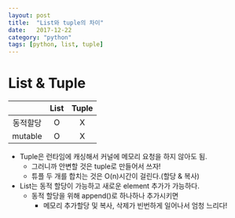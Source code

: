 ```yaml
---
layout: post
title:  "List와 tuple의 차이"
date:   2017-12-22
category: "python"
tags: [python, list, tuple]
---
```


# List & Tuple

| | List| Tuple|
|:-:|:-:|:-:|
| 동적할당 | O | X |
| mutable | O | X |

* Tuple은 런타임에 캐싱해서 커널에 메모리 요청을 하지 않아도 됨.
    * 그러니까 안변할 것은 tuple로 만들어서 쓰자!
    * 튜플 두 개를 합치는 것은 O(n)시간이 걸린다.(할당 & 복사)
* List는 동적 할당이 가능하고 새로운 element 추가가 가능하다.
    * 동적 할당을 위해 append()로 하나하나 추가시키면
        * 메모리 추가할당 및 복사, 삭제가 빈번하게 일어나서 엄청 느리다!